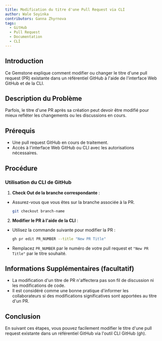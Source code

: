 ```yaml
---
title: Modification du titre d'une Pull Request via CLI
author: Wale Soyinka
contributors: Ganna Zhyrnova
tags:
  - GitHub
  - Pull Request
  - Documentation
  - CLI
---
```


## Introduction

Ce Gemstone explique comment modifier ou changer le titre d'une pull request (PR) existante dans un référentiel GitHub à l'aide de l'interface Web GitHub et de la CLI.

## Description du Problème

Parfois, le titre d'une PR après sa création peut devoir être modifié pour mieux refléter les changements ou les discussions en cours.

## Prérequis

- Une pull request GitHub en cours de traitement.
- Accès à l'interface Web GitHub ou CLI avec les autorisations nécessaires.

## Procédure

### Utilisation du CLI de GitHub

1. **Check Out de la branche correspondante** :
  - Assurez-vous que vous êtes sur la branche associée à la PR.

    ```bash
    git checkout branch-name
    ```

2. **Modifier le PR à l'aide de la CLI** :
  - Utilisez la commande suivante pour modifier la PR :

    ```bash
    gh pr edit PR_NUMBER --title "New PR Title"
    ```

  - Remplacez `PR_NUMBER` par le numéro de votre pull request et `"New PR Title"` par le titre souhaité.

## Informations Supplémentaires (facultatif)

- La modification d'un titre de PR n'affectera pas son fil de discussion ni les modifications de code.
- Il est considéré comme une bonne pratique d'informer les collaborateurs si des modifications significatives sont apportées au titre d'un PR.

## Conclusion

En suivant ces étapes, vous pouvez facilement modifier le titre d'une pull request existante dans un référentiel GitHub via l'outil CLI GitHub (gh).
